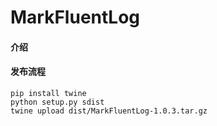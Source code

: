 # MarkFluentLog

#### 介绍


#### 发布流程

```
pip install twine
python setup.py sdist 
twine upload dist/MarkFluentLog-1.0.3.tar.gz
```
